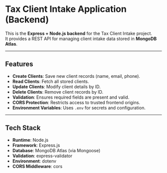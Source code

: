 # Tax Client Intake Application (Backend)

This is the **Express + Node.js backend** for the Tax Client Intake project.  
It provides a REST API for managing client intake data stored in **MongoDB Atlas**.

---

## Features

- **Create Clients**: Save new client records (name, email, phone).
- **Read Clients**: Fetch all stored clients.
- **Update Clients**: Modify client details by ID.
- **Delete Clients**: Remove client records by ID.
- **Validation**: Ensures required fields are present and valid.
- **CORS Protection**: Restricts access to trusted frontend origins.
- **Environment Variables**: Uses `.env` for secrets and configuration.

---

## Tech Stack

- **Runtime**: Node.js
- **Framework**: Express.js
- **Database**: MongoDB Atlas (via Mongoose)
- **Validation**: express-validator
- **Environment**: dotenv
- **CORS Middleware**: cors



